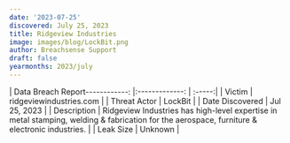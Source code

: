 ```yaml
---
date: '2023-07-25'
discovered: July 25, 2023
title: Ridgeview Industries
image: images/blog/LockBit.png
author: Breachsense Support
draft: false
yearmonths: 2023/july
---
```


| Data Breach Report------------:     |:-------------:    | :-----:|
| Victim      | ridgeviewindustries.com      | 
| Threat Actor      | LockBit      | 
| Date Discovered      | Jul 25, 2023      | 
| Description      | Ridgeview Industries has high-level expertise in metal stamping, welding & fabrication for the aerospace, furniture & electronic industries.      | 
| Leak Size      | Unknown      | 

